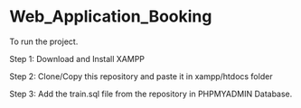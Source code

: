# Web_Application_Booking
To run the project.

Step 1: Download and Install XAMPP

Step 2: Clone/Copy this repository and paste it in xampp/htdocs folder

Step 3: Add the train.sql file from the repository in PHPMYADMIN Database.
